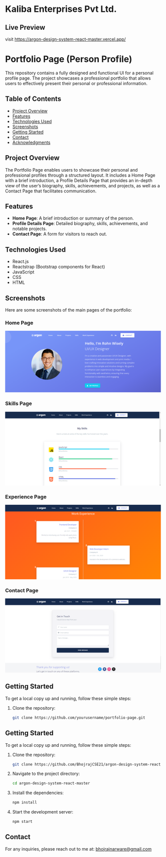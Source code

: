 # Kaliba Enterprises Pvt Ltd.

## Live Preview
visit https://argon-design-system-react-master.vercel.app/

# Portfolio Page (Person Profile)

This repository contains a fully designed and functional UI for a personal profile page. The project showcases a professional portfolio that allows users to effectively present their personal or professional information.

## Table of Contents
- [Project Overview](#project-overview)
- [Features](#features)
- [Technologies Used](#technologies-used)
- [Screenshots](#screenshots)
- [Getting Started](#getting-started)
- [Contact](#contact)
- [Acknowledgments](#acknowledgments)

## Project Overview
The Portfolio Page enables users to showcase their personal and professional profiles through a structured layout. It includes a Home Page with a brief introduction, a Profile Details Page that provides an in-depth view of the user’s biography, skills, achievements, and projects, as well as a Contact Page that facilitates communication.

## Features
- **Home Page**: A brief introduction or summary of the person.
- **Profile Details Page**: Detailed biography, skills, achievements, and notable projects.
- **Contact Page**: A form for visitors to reach out.

## Technologies Used
- React.js
- Reactstrap (Bootstrap components for React)
- JavaScript
- CSS
- HTML

## Screenshots
Here are some screenshots of the main pages of the portfolio:

### Home Page
![Home Page Screenshot](src/assets/img/theme/home.png)

### Skills Page
![Skills Details Page Screenshot](src/assets/img/theme/skills.png)

### Experience Page
![Experience Details Page Screenshot](src/assets/img/theme/exp.png)

### Contact Page
![Contact Page Screenshot](src/assets/img/theme/footer.png)

## Getting Started
To get a local copy up and running, follow these simple steps:

1. Clone the repository:
   ```bash
   git clone https://github.com/yourusername/portfolio-page.git


## Getting Started
To get a local copy up and running, follow these simple steps:

1. Clone the repository:
   ```bash
   git clone https://github.com/BhojrajCSE21/argon-design-system-react-master.git
   ```
2. Navigate to the project directory:
   ```bash
   cd argon-design-system-react-master
   ```
3. Install the dependencies:
   ```bash
   npm install
   ```
4. Start the development server:
   ```bash
   npm start
   ```

## Contact
For any inquiries, please reach out to me at: bhojrajnarware@gmail.com
